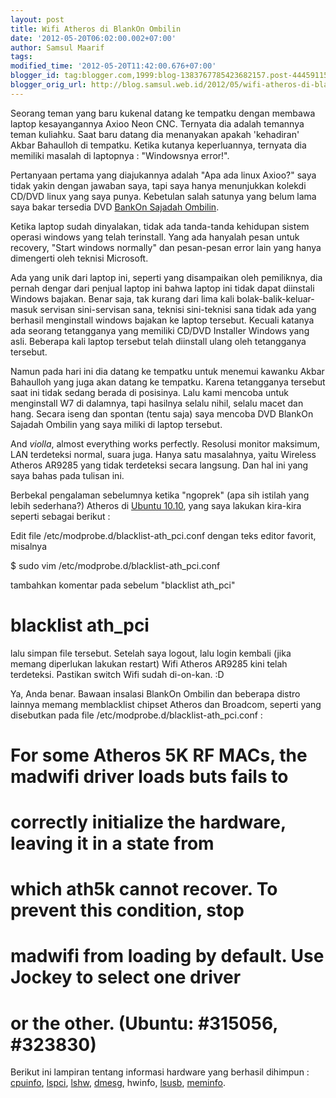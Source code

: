 ```yaml
---
layout: post
title: Wifi Atheros di BlankOn Ombilin
date: '2012-05-20T06:02:00.002+07:00'
author: Samsul Maarif
tags: 
modified_time: '2012-05-20T11:42:00.676+07:00'
blogger_id: tag:blogger.com,1999:blog-1383767785423682157.post-4445911564195376851
blogger_orig_url: http://blog.samsul.web.id/2012/05/wifi-atheros-di-blankon-ombilin_20.html
---
```


Seorang teman yang baru kukenal datang ke tempatku dengan membawa laptop kesayangannya Axioo Neon CNC. Ternyata dia adalah temannya teman kuliahku. Saat baru datang dia menanyakan apakah 'kehadiran' Akbar Bahaulloh di tempatku. Ketika kutanya keperluannya, ternyata dia memiliki masalah di laptopnya : "Windowsnya error!".

Pertanyaan pertama yang diajukannya adalah "Apa ada linux Axioo?" saya tidak yakin dengan jawaban saya, tapi saya hanya menunjukkan kolekdi CD/DVD linux yang saya punya. Kebetulan salah satunya yang belum lama saya bakar tersedia DVD [BankOn Sajadah Ombilin](http://sajadah.blankonlinux.or.id/ "BlankOn Sajadah").

Ketika laptop sudah dinyalakan, tidak ada tanda-tanda kehidupan sistem operasi windows yang telah terinstall. Yang ada hanyalah pesan untuk recovery, "Start windows normally" dan pesan-pesan error lain yang hanya dimengerti oleh teknisi Microsoft.

Ada yang unik dari laptop ini, seperti yang disampaikan oleh pemiliknya, dia pernah dengar dari penjual laptop ini bahwa laptop ini tidak dapat diinstali Windows bajakan. Benar saja, tak kurang dari lima kali bolak-balik-keluar-masuk servisan sini-servisan sana, teknisi sini-teknisi sana tidak ada yang berhasil menginstall windows bajakan ke laptop tersebut. Kecuali katanya ada seorang tetangganya yang memiliki CD/DVD Installer Windows yang asli. Beberapa kali laptop tersebut telah diinstall ulang oleh tetangganya tersebut.

Namun pada hari ini dia datang ke tempatku untuk menemui kawanku Akbar Bahaulloh yang juga akan datang ke tempatku. Karena tetangganya tersebut saat ini tidak sedang berada di posisinya. Lalu kami mencoba untuk menginstall W7 di dalamnya, tapi hasilnya selalu nihil, selalu macet dan hang. Secara iseng dan spontan (tentu saja) saya mencoba DVD BlankOn Sajadah Ombilin yang saya miliki di laptop tersebut.

And _violla_, almost everything works perfectly. Resolusi monitor maksimum, LAN terdeteksi normal, suara juga. Hanya satu masalahnya, yaitu Wireless Atheros AR9285 yang tidak terdeteksi secara langsung. Dan hal ini yang saya bahas pada tulisan ini.

Berbekal pengalaman sebelumnya ketika "ngoprek" (apa sih istilah yang lebih sederhana?) Atheros di [Ubuntu 10.10](http://www.ubuntu.com), yang saya lakukan kira-kira seperti sebagai berikut :

Edit file /etc/modprobe.d/blacklist-ath_pci.conf dengan teks editor favorit, misalnya

$ sudo vim  /etc/modprobe.d/blacklist-ath_pci.conf

tambahkan komentar pada sebelum "blacklist ath_pci"

# blacklist ath_pci

lalu simpan file tersebut. Setelah saya logout, lalu login kembali (jika memang diperlukan lakukan restart) Wifi Atheros AR9285 kini telah terdeteksi. Pastikan switch Wifi sudah di-on-kan. :D

Ya, Anda benar. Bawaan insalasi BlankOn Ombilin dan beberapa distro lainnya memang memblacklist chipset Atheros dan Broadcom, seperti yang disebutkan pada file /etc/modprobe.d/blacklist-ath_pci.conf :

# For some Atheros 5K RF MACs, the madwifi driver loads buts fails to  
# correctly initialize the hardware, leaving it in a state from  
# which ath5k cannot recover. To prevent this condition, stop  
# madwifi from loading by default. Use Jockey to select one driver  
# or the other. (Ubuntu: #315056, #323830)

Berikut ini lampiran tentang informasi hardware yang berhasil dihimpun : [cpuinfo](http://tempel.blankon.in/6528.txt "cpuinfo"), [lspci](http://tempel.blankon.in/6529.txt "lspci"), [lshw](http://tempel.blankon.in/6530.txt "lshw"), [dmesg](http://tempel.blankon.in/6531.txt "dmesg"), hwinfo, [lsusb](http://pastebin.com/AUq71XsG "lsusb"), [meminfo](http://tempel.blankon.in/6532.txt "meminfo").
